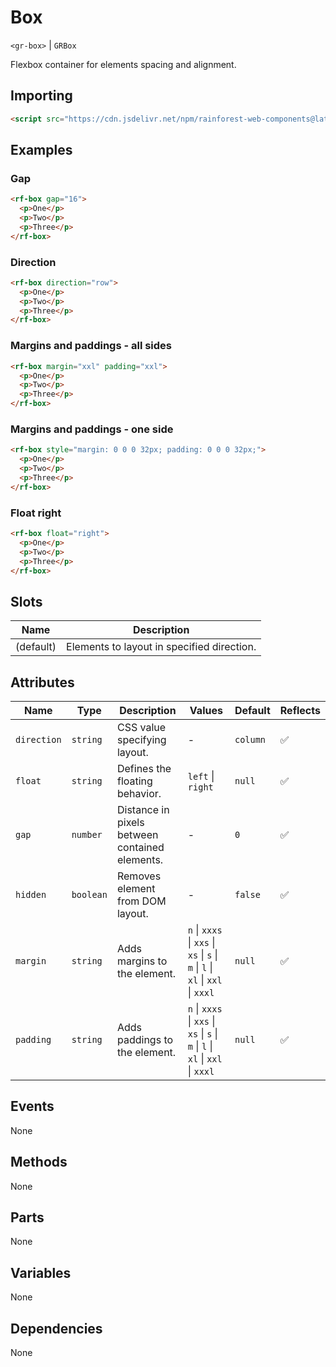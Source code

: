 # Box

`<gr-box>` | `GRBox`

Flexbox container for elements spacing and alignment.

## Importing

``` html
<script src="https://cdn.jsdelivr.net/npm/rainforest-web-components@latest/components/box.js" type="module"></script>
```

## Examples

### Gap

``` html
<rf-box gap="16">
  <p>One</p>
  <p>Two</p>
  <p>Three</p>            
</rf-box>
```

### Direction

``` html
<rf-box direction="row">
  <p>One</p>
  <p>Two</p>
  <p>Three</p>            
</rf-box>    
```

### Margins and paddings - all sides

``` html
<rf-box margin="xxl" padding="xxl">
  <p>One</p>
  <p>Two</p>
  <p>Three</p>            
</rf-box>    
```

### Margins and paddings - one side

``` html
<rf-box style="margin: 0 0 0 32px; padding: 0 0 0 32px;">
  <p>One</p>
  <p>Two</p>
  <p>Three</p>            
</rf-box>    
```

### Float right

``` html
<rf-box float="right">
  <p>One</p>
  <p>Two</p>
  <p>Three</p>            
</rf-box>
```

## Slots

| Name | Description |
| --- | --- |
| (default) | Elements to layout in specified direction. |

## Attributes

| Name | Type | Description | Values | Default | Reflects |
| --- | --- | --- | --- | --- | --- |
| `direction` | `string` | CSS value specifying layout. | - | `column` | ✅ |
| `float` | `string` | Defines the floating behavior. | `left` \| `right` | `null` | ✅ |
| `gap` | `number` | Distance in pixels between contained elements. | - | `0` | ✅ |
| `hidden` | `boolean` | Removes element from DOM layout. | - | `false` | ✅ |
| `margin` | `string` | Adds margins to the element. | `n` \| `xxxs` \| `xxs` \| `xs` \| `s` \| `m` \| `l` \| `xl` \| `xxl` \| `xxxl` | `null` | ✅ |
| `padding` | `string` | Adds paddings to the element. | `n` \| `xxxs` \| `xxs` \| `xs` \| `s` \| `m` \| `l` \| `xl` \| `xxl` \| `xxxl` | `null` | ✅ |

## Events

None

## Methods

None

## Parts

None

## Variables

None

## Dependencies

None
